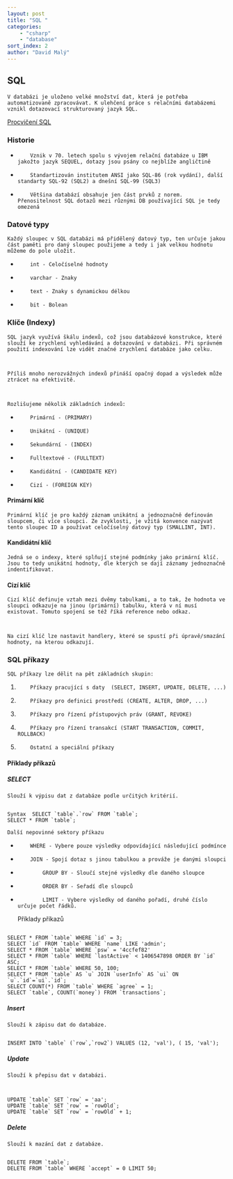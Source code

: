 ```yaml
---
layout: post
title: "SQL "
categories:
    - "csharp"
    - "database"
sort_index: 2
author: "David Malý"
--- 
```



## SQL


    V databázi je uloženo velké množství dat, která je potřeba automatizovaně zpracovávat. K ulehčení práce s relačními databázemi vznikl dotazovací strukturovaný jazyk SQL.

[Procvičení SQL](https://sqlbolt.com/)
### Historie

-         Vznik v 70. letech spolu s vývojem relační databáze u IBM jakožto jazyk SEQUEL, dotazy jsou psány co nejblíže angličtině
-         Standartizován institutem ANSI jako SQL-86 (rok vydání), další standarty SQL-92 (SQL2) a dnešní SQL-99 (SQL3)
-         Většina databází obsahuje jen část prvků z norem. Přenositelnost SQL dotazů mezi různými DB používající SQL je tedy omezená


### Datové typy


    Každý sloupec v SQL databázi má přidělený datový typ, ten určuje jakou část paměti pro daný sloupec použijeme a tedy i jak velkou hodnotu můžeme do pole uložit.


-         int - Celočíselné hodnoty
-         varchar - Znaky
-         text - Znaky s dynamickou délkou
-         bit - Bolean


### Klíče (Indexy)


    SQL jazyk využívá škálu indexů, což jsou databázové konstrukce, které slouží ke zrychlení vyhledávání a dotazování v databázi. Při správném použití indexování lze vidět značné zrychlení databáze jako celku.



    Příliš mnoho nerozvážných indexů přináší opačný dopad a výsledek může ztrácet na efektivitě.



    Rozlišujeme několik základních indexů:


-         Primární - (PRIMARY)
-         Unikátní - (UNIQUE)
-         Sekundární - (INDEX)
-         Fulltextové - (FULLTEXT)
-         Kandidátní - (CANDIDATE KEY)
-         Cizí - (FOREIGN KEY)


#### Primární klíč


    Primární klíč je pro každý záznam unikátní a jednoznačně definován sloupcem, či více sloupci. Ze zvyklosti, je vžitá konvence nazývat tento sloupec ID a používat celočíselný datový typ (SMALLINT, INT).


#### Kandidátní klíč


    Jedná se o indexy, které splňují stejné podmínky jako primární klíč. Jsou to tedy unikátní hodnoty, dle kterých se dají záznamy jednoznačně indentifikovat.


#### Cizí klíč


    Cizí klíč definuje vztah mezi dvěmy tabulkami, a to tak, že hodnota ve sloupci odkazuje na jinou (primární) tabulku, která v ní musí existovat. Tomuto spojení se též říká reference nebo odkaz.



    Na cizí klíč lze nastavit handlery, které se spustí při úpravě/smazání hodnoty, na kterou odkazují.


### SQL příkazy


    SQL příkazy lze dělit na pět základních skupin:


1.         Příkazy pracující s daty  (SELECT, INSERT, UPDATE, DELETE, ...)
2.         Příkazy pro definici prostředí (CREATE, ALTER, DROP, ...)
3.         Příkazy pro řízení přístupových práv (GRANT, REVOKE)
4.         Příkazy pro řízení transakcí (START TRANSACTION, COMMIT, ROLLBACK)
5.         Ostatní a speciální příkazy


#### Příklady příkazů

##### SELECT


    Slouží k výpisu dat z databáze podle určitých kritérií.


```

Syntax  SELECT `table`.`row` FROM `table`;
SELECT * FROM `table`;

```


    Další nepovinné sektory příkazu


-         WHERE - Vybere pouze výsledky odpovídající následující podmínce
-         JOIN - Spojí dotaz s jinou tabulkou a prováže je danými sloupci
-             GROUP BY - Sloučí stejné výsledky dle daného sloupce
-             ORDER BY - Seřadí dle sloupců
-             LIMIT - Vybere výsledky od daného pořadí, druhé číslo určuje počet řádků.



    Příklady příkazů


```

SELECT * FROM `table` WHERE `id` = 3;
SELECT `id` FROM `table` WHERE `name` LIKE 'admin';
SELECT * FROM `table` WHERE `psw` = '4ccfef82'
SELECT * FROM `table` WHERE `lastActive` < 1406547898 ORDER BY `id` ASC;
SELECT * FROM `table` WHERE 50, 100;
SELECT * FROM `table` AS `u` JOIN `userInfo` AS `ui` ON `u`.`id`=`ui`.`id`;
SELECT COUNT(*) FROM `table` WHERE `agree` = 1;
SELECT `table`, COUNT(`money`) FROM `transactions`;

```

##### Insert


    Slouží k zápisu dat do databáze.


```

INSERT INTO `table` (`row`,`row2`) VALUES (12, 'val'), ( 15, 'val');

```

##### Update


    Slouží k přepisu dat v databázi.


```


UPDATE `table` SET `row` = 'aa';
UPDATE `table` SET `row` = `rowOld`;
UPDATE `table` SET `row` = `rowOld` + 1;

```

##### Delete


    Slouží k mazání dat z databáze.


```

DELETE FROM `table`;
DELETE FROM `table` WHERE `accept` = 0 LIMIT 50;

```
